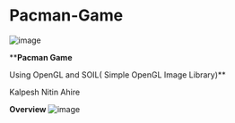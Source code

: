 # Pacman-Game
![image](https://user-images.githubusercontent.com/69343990/115407841-0447fa80-a20e-11eb-8f4a-54694d0d1ad4.png)

****Pacman Game**

Using OpenGL and SOIL( Simple OpenGL Image Library)**

Kalpesh Nitin Ahire

**Overview**
![image](https://user-images.githubusercontent.com/69343990/115408098-38bbb680-a20e-11eb-8973-4ae3752df63c.png)

